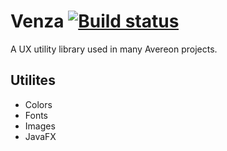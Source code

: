 [build-status]: https://github.com/avereon/venza/workflows/Avereon%20Venza%20CI/badge.svg "Build status"

# Venza [![][build-status]](https://github.com/avereon/venza/actions)

A UX utility library used in many Avereon projects.

## Utilites

* Colors
* Fonts
* Images
* JavaFX
